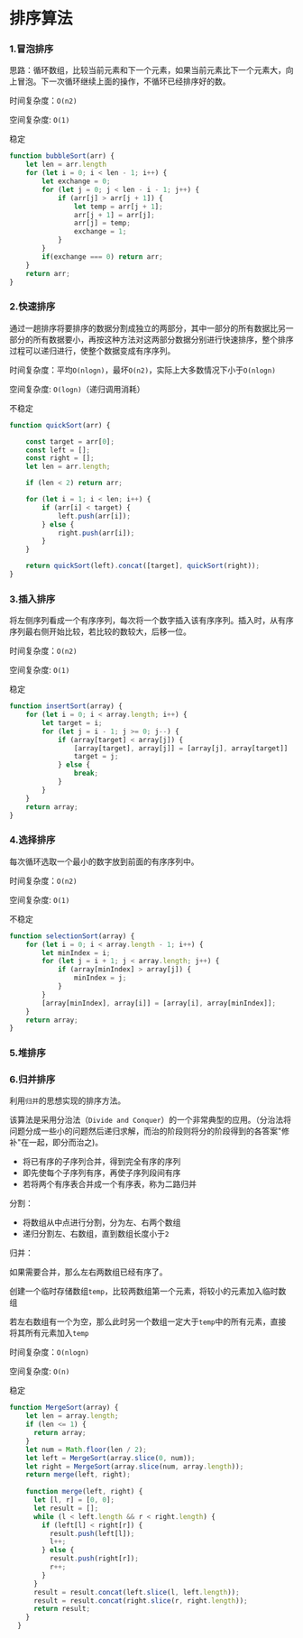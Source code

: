 # 排序算法

### 1.冒泡排序

思路：循环数组，比较当前元素和下一个元素，如果当前元素比下一个元素大，向上冒泡。下一次循环继续上面的操作，不循环已经排序好的数。

时间复杂度：`O(n2)`

空间复杂度:   `O(1)`

稳定

```JavaScript
function bubbleSort(arr) {
    let len = arr.length
    for (let i = 0; i < len - 1; i++) {
        let exchange = 0;
        for (let j = 0; j < len - i - 1; j++) {
            if (arr[j] > arr[j + 1]) {
                let temp = arr[j + 1];
                arr[j + 1] = arr[j];
                arr[j] = temp;
                exchange = 1;
            }
        }
        if(exchange === 0) return arr;
    }
    return arr;
}
```

### 2.快速排序

通过一趟排序将要排序的数据分割成独立的两部分，其中一部分的所有数据比另一部分的所有数据要小，再按这种方法对这两部分数据分别进行快速排序，整个排序过程可以递归进行，使整个数据变成有序序列。

时间复杂度：平均`O(nlogn)`，最坏`O(n2)`，实际上大多数情况下小于`O(nlogn)`

空间复杂度:  `O(logn)`（递归调用消耗）

不稳定

```javascript
function quickSort(arr) {

    const target = arr[0];
    const left = [];
    const right = [];
    let len = arr.length;

    if (len < 2) return arr;

    for (let i = 1; i < len; i++) {
        if (arr[i] < target) {
            left.push(arr[i]);
        } else {
            right.push(arr[i]);
        }
    }

    return quickSort(left).concat([target], quickSort(right));
}
```



### 3.插入排序

将左侧序列看成一个有序序列，每次将一个数字插入该有序序列。插入时，从有序序列最右侧开始比较，若比较的数较大，后移一位。

时间复杂度：`O(n2)`

空间复杂度:   `O(1)`

稳定

```javascript
function insertSort(array) {
    for (let i = 0; i < array.length; i++) {
        let target = i;
        for (let j = i - 1; j >= 0; j--) {
            if (array[target] < array[j]) {
                [array[target], array[j]] = [array[j], array[target]]
                target = j;
            } else {
                break;
            }
        }
    }
    return array;
}
```



### 4.选择排序

每次循环选取一个最小的数字放到前面的有序序列中。

时间复杂度：`O(n2)`

空间复杂度:   `O(1)`

不稳定

```javascript
function selectionSort(array) {
    for (let i = 0; i < array.length - 1; i++) {
        let minIndex = i;
        for (let j = i + 1; j < array.length; j++) {
            if (array[minIndex] > array[j]) {
                minIndex = j;
            }
        }
        [array[minIndex], array[i]] = [array[i], array[minIndex]];
    }
    return array;
}
```



### 5.堆排序

### 6.归并排序

利用`归并`的思想实现的排序方法。

该算法是采用分治法（`Divide and Conquer`）的一个非常典型的应用。（分治法将问题分成一些小的问题然后递归求解，而治的阶段则将分的阶段得到的各答案"修补"在一起，即分而治之)。

- 将已有序的子序列合并，得到完全有序的序列
- 即先使每个子序列有序，再使子序列段间有序
- 若将两个有序表合并成一个有序表，称为二路归并

分割：

- 将数组从中点进行分割，分为左、右两个数组
- 递归分割左、右数组，直到数组长度小于`2`

归并：

如果需要合并，那么左右两数组已经有序了。

创建一个临时存储数组`temp`，比较两数组第一个元素，将较小的元素加入临时数组

若左右数组有一个为空，那么此时另一个数组一定大于`temp`中的所有元素，直接将其所有元素加入`temp`



时间复杂度：`O(nlogn)`

空间复杂度:	`O(n)`

稳定

```javascript
function MergeSort(array) {
    let len = array.length;
    if (len <= 1) {
      return array;
    }
    let num = Math.floor(len / 2);
    let left = MergeSort(array.slice(0, num));
    let right = MergeSort(array.slice(num, array.length));
    return merge(left, right);
  
    function merge(left, right) {
      let [l, r] = [0, 0];
      let result = [];
      while (l < left.length && r < right.length) {
        if (left[l] < right[r]) {
          result.push(left[l]);
          l++;
        } else {
          result.push(right[r]);
          r++;
        }
      }
      result = result.concat(left.slice(l, left.length));
      result = result.concat(right.slice(r, right.length));
      return result;
    }
  }
```
